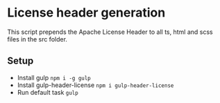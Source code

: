 # License header generation

This script prepends the Apache License Header to all ts, html and scss files in the src folder.

## Setup

* Install gulp `npm i -g gulp`
* Install gulp-header-license `npm i gulp-header-license`
* Run default task `gulp`
